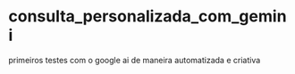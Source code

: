 # consulta_personalizada_com_gemini
primeiros testes com o google ai de maneira automatizada e criativa
